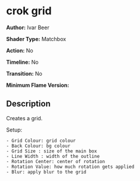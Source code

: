# crok grid

**Author:** Ivar Beer

**Shader Type:** Matchbox

**Action:** No

**Timeline:** No

**Transition:** No

**Minimum Flame Version:** 


## Description
Creates a grid.

Setup:

    - Grid Colour: grid colour
    - Back Colour: bg colour
    - Grid Size : size of the main box
    - Line Width : width of the outline
    - Rotation Center: center of rotation
    - Rotation Value: how much rotation gets applied
    - Blur: apply blur to the grid
